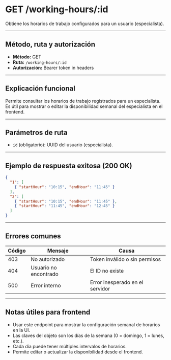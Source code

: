 # GET /working-hours/:id

Obtiene los horarios de trabajo configurados para un usuario (especialista).

---

## Método, ruta y autorización
- **Método:** GET
- **Ruta:** `/working-hours/:id`
- **Autorización:** Bearer token in headers

---

## Explicación funcional
Permite consultar los horarios de trabajo registrados para un especialista. Es útil para mostrar o editar la disponibilidad semanal del especialista en el frontend.

---

## Parámetros de ruta
- `id` (obligatorio): UUID del usuario (especialista).

---

## Ejemplo de respuesta exitosa (200 OK)
```json
{
  "1": [
    { "startHour": "10:15", "endHour": "11:45" }
  ],
  "2": [
    { "startHour": "10:15", "endHour": "11:45" },
    { "startHour": "11:45", "endHour": "12:45" }
  ]
}
```

---

## Errores comunes
| Código | Mensaje                        | Causa                                 |
|--------|--------------------------------|---------------------------------------|
| 403    | No autorizado                  | Token inválido o sin permisos         |
| 404    | Usuario no encontrado          | El ID no existe                       |
| 500    | Error interno                  | Error inesperado en el servidor       |

---

## Notas útiles para frontend
- Usar este endpoint para mostrar la configuración semanal de horarios en la UI.
- Las claves del objeto son los días de la semana (0 = domingo, 1 = lunes, etc.).
- Cada día puede tener múltiples intervalos de horarios.
- Permite editar o actualizar la disponibilidad desde el frontend.
